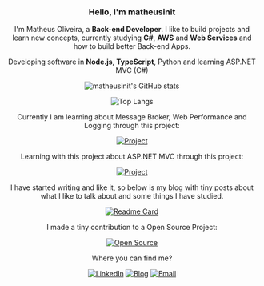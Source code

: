 <div align="center">
 
 <div>
  <h3>Hello, I'm matheusinit</h3>
 </div>

 I'm Matheus Oliveira, a **Back-end Developer**. I like to build projects and learn new concepts, currently studying **C#**, **AWS** and **Web Services** and how to build better Back-end Apps.

 Developing software in **Node.js**, **TypeScript**, Python and learning ASP.NET MVC (C#)

 ![matheusinit's GitHub stats](https://github-readme-stats.vercel.app/api?username=matheusinit&show_icons=true&rank_icon=github&theme=midnight-purple)

 ![Top Langs](https://github-readme-stats.vercel.app/api/top-langs/?theme=midnight-purple&username=matheusinit&hide_progress=true&size_weight=0.5&count_weight=0.5)

 Currently I am learning about Message Broker, Web Performance and Logging through this project:
  
 [![Project](https://github-readme-stats.vercel.app/api/pin/?username=matheusinit&repo=ecommerce-api&theme=midnight-purple)](https://github.com/matheusinit/ecommerce-api)

 Learning with this project about ASP.NET MVC through this project:
  
 [![Project](https://github-readme-stats.vercel.app/api/pin/?username=matheusinit&repo=ordering-api-aspnet&theme=midnight-purple)](https://github.com/matheusinit/ordering-api-aspnet)

 I have started writing and like it, so below is my blog with tiny posts about what I like to talk about and some things I have studied.

 [![Readme Card](https://github-readme-stats.vercel.app/api/pin/?username=matheusinit&theme=midnight-purple&repo=blog)](https://github.com/matheusinit/blog)

 I made a tiny contribution to a Open Source Project:

 [![Open Source](https://github-readme-stats.vercel.app/api/pin/?username=lbenie&repo=reading-time-estimator&theme=midnight-purple)](https://github.com/lbenie/reading-time-estimator)

 Where you can find me?
 
 [![LinkedIn](https://img.shields.io/badge/LinkedIn-0077B5?style=for-the-badge&logo=linkedin&logoColor=white)](https://www.linkedin.com/in/matheus-silva13/)
 [![Blog](https://img.shields.io/badge/Blog-0A0A0A?style=for-the-badge&logo=devdotto&logoColor=white)](https://matheusinit.vercel.app)
 [![Email](https://img.shields.io/badge/ProtonMail-8B89CC?style=for-the-badge&logo=protonmail&logoColor=white)](mailto:matheus.oliveira.s@protonmail.com)

</div>
